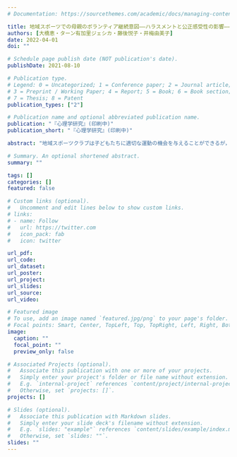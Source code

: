 ```yaml
---
# Documentation: https://sourcethemes.com/academic/docs/managing-content/

title: 地域スポーツでの母親のボランティア継続意図――ハラスメントと公正感受性の影響――
authors: [大橋恵・ターン有加里ジェシカ・藤後悦子・井梅由美子]
date: 2022-04-01
doi: ""

# Schedule page publish date (NOT publication's date).
publishDate: 2021-08-10

# Publication type.
# Legend: 0 = Uncategorized; 1 = Conference paper; 2 = Journal article;
# 3 = Preprint / Working Paper; 4 = Report; 5 = Book; 6 = Book section;
# 7 = Thesis; 8 = Patent
publication_types: ["2"]

# Publication name and optional abbreviated publication name.
publication: "『心理学研究』(印刷中)"
publication_short: "『心理学研究』(印刷中)"

abstract: "地域スポーツクラブは子どもたちに適切な運動の機会を与えることができるが，その親からの多大なサポートを必要とするケースが多い。本研究は，子どもたちのクラブのサポートをうながす要因を，ボランティアを継続する動機という視点から検討した。我々は，小学校3年生から6年生の地域スポーツクラブに参加している子を持つ母親（N = 800）を対象にオンライン調査を行った。その結果，実際の活動量に加え，親同士のハラスメントが強いと負担感が強くなり，その結果としてサポート継続意図が下がることが示された。参加満足度は，負担感を下げることにより，サポート継続意図にポジティブな影響があった。これに加え，公正感受性が負担感とサポート継続意図を調整していることが分かった。本研究で得られた知見が，地域スポーツにおいてボランティアを行う母親以外のボランティアでも見られるかどうか検討が必要であろう。"

# Summary. An optional shortened abstract.
summary: ""

tags: []
categories: []
featured: false

# Custom links (optional).
#   Uncomment and edit lines below to show custom links.
# links:
# - name: Follow
#   url: https://twitter.com
#   icon_pack: fab
#   icon: twitter

url_pdf:
url_code:
url_dataset:
url_poster:
url_project:
url_slides:
url_source:
url_video:

# Featured image
# To use, add an image named `featured.jpg/png` to your page's folder. 
# Focal points: Smart, Center, TopLeft, Top, TopRight, Left, Right, BottomLeft, Bottom, BottomRight.
image:
  caption: ""
  focal_point: ""
  preview_only: false

# Associated Projects (optional).
#   Associate this publication with one or more of your projects.
#   Simply enter your project's folder or file name without extension.
#   E.g. `internal-project` references `content/project/internal-project/index.md`.
#   Otherwise, set `projects: []`.
projects: []

# Slides (optional).
#   Associate this publication with Markdown slides.
#   Simply enter your slide deck's filename without extension.
#   E.g. `slides: "example"` references `content/slides/example/index.md`.
#   Otherwise, set `slides: ""`.
slides: ""
---
```

